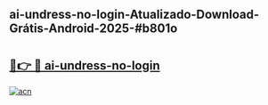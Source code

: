## ai-undress-no-login-Atualizado-Download-Grátis-Android-2025-#b801o

# <h2><a href="https://ainizakaria.my?title=ai-undress-no-login&ref=20M">🔗👉 🔴 ai-undress-no-login</a></h2>

[![acn](https://github.com/user-attachments/assets/0f9c940e-d8b0-45ae-aac7-cd30a18b3e1c)](https://ainizakaria.my?title=ai-undress-no-login&ref=20M)

